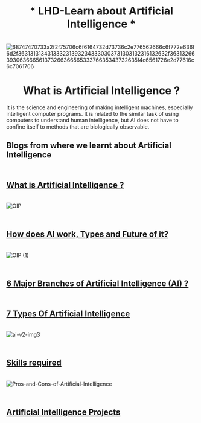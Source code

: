 <h1 align ="center">* LHD-Learn about Artificial Intelligence *</h1>

<br />![68747470733a2f2f75706c6f6164732d73736c2e776562666c6f772e636f6d2f3631313134313332313932343330303731303132316132632f3631326639306366656137326636656533376635343732635f4c6561726e2d77616c6c7061706](https://user-images.githubusercontent.com/86939391/137496777-48fed249-6e02-46c8-8540-00b38cfddddc.jpg)

<h1 align ="center">  What is Artificial Intelligence ?</h1>

It is the science and engineering of making intelligent machines, especially intelligent computer programs. It is related to the similar task of using computers to understand human intelligence, but AI does not have to confine itself to methods that are biologically observable.

## Blogs from where we learnt about Artificial Intelligence
## <br /> [What is Artificial Intelligence ?](https://www.ibm.com/cloud/learn/what-is-artificial-intelligence)
<br />![OIP](https://user-images.githubusercontent.com/86939391/137625734-9ce677ae-a232-4267-bdd9-a72a303cec91.jpg)

## <br /> [How does AI work, Types and Future of it?](https://www.mygreatlearning.com/blog/what-is-artificial-intelligence/)
<br /> ![OIP (1)](https://user-images.githubusercontent.com/86939391/137625864-77b8e184-5795-4aed-934c-4adda16bde5c.jpg)


## <br /> [6 Major Branches of Artificial Intelligence (AI) ?](https://www.analyticssteps.com/blogs/6-major-branches-artificial-intelligence-ai)

## <br /> [7 Types Of Artificial Intelligence](https://www.forbes.com/sites/cognitiveworld/2019/06/19/7-types-of-artificial-intelligence/?sh=52627d7b233e)
<br />![ai-v2-img3](https://user-images.githubusercontent.com/86939391/137625419-9955f23d-4eaf-4d1b-9488-5475ce19ea04.jpg)

## <br /> [Skills required ](https://tavvy.com/article/artificial-intelligence-expert-5-skills-you-will-need/)
<br /> ![Pros-and-Cons-of-Artificial-Intelligence](https://user-images.githubusercontent.com/86939391/137625950-6b9ae66b-8dfa-4666-9de6-2d26d96347a2.jpg)

## <br /> [Artificial Intelligence Projects](https://nevonprojects.com/artificial-intelligence-projects/)



